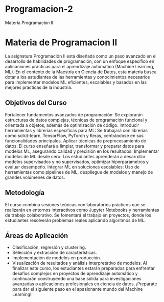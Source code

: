 # Programacion-2
Materia Programacion II
# Materia de Programacion II
La asignatura Programación II está diseñada como un paso avanzado en el desarrollo de habilidades de programación, con un enfoque específico en aplicaciones prácticas para el aprendizaje automático (Machine Learning, ML). En el contexto de la Maestría en Ciencia de Datos, esta materia busca dotar a los estudiantes de las herramientas y conocimientos necesarios para implementar modelos ML eficientes, escalables y basados en las mejores prácticas de la industria.
## Objetivos del Curso
Fortalecer fundamentos avanzados de programación: Se explorarán estructuras de datos complejas, técnicas de programación funcional y orientada a objetos, además de optimización de código.
Introducir herramientas y librerías específicas para ML: Se trabajará con librerías como scikit-learn, TensorFlow, PyTorch y Keras, centrándose en sus funcionalidades principales.
Aplicar técnicas de preprocesamiento de datos: El curso enseñará a limpiar, transformar y preparar datos para modelos ML, asegurando calidad y precisión en los resultados.
Implementar modelos de ML desde cero: Los estudiantes aprenderán a desarrollar modelos supervisados y no supervisados, optimizar hiperparámetros y evaluar desempeño.
Integrar ML en soluciones escalables: Uso de herramientas como pipelines de ML, despliegue de modelos y manejo de grandes volúmenes de datos.
## Metodología
El curso combina sesiones teóricas con laboratorios prácticos que se realizarán en entornos interactivos como Jupyter Notebooks y herramientas de trabajo colaborativo. Se fomentará el trabajo en proyectos, donde los estudiantes resolverán problemas reales aplicando algoritmos de ML.
## Áreas de Aplicación
* Clasificación, regresión y clustering.
* Selección y extracción de características.
* Implementación de modelos en producción.
* Visualización de resultados y análisis interpretativo de modelos.
Al finalizar este curso, los estudiantes estarán preparados para enfrentar desafíos complejos en proyectos de aprendizaje automático y continuarán construyendo una base sólida para investigaciones avanzadas o aplicaciones profesionales en ciencia de datos.
¡Prepárate para dar el siguiente paso en el apasionante mundo del Machine Learning!